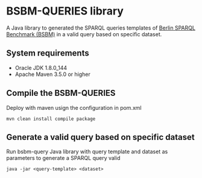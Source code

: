 # BSBM-QUERIES library

A Java library to generated the SPARQL queries templates of [Berlin SPARQL Benchmark (BSBM)](http://wifo5-03.informatik.uni-mannheim.de/bizer/berlinsparqlbenchmark/) in a valid query based on specific dataset.

## System requirements

* Oracle JDK 1.8.0_144
* Apache Maven 3.5.0 or higher

## Compile the BSBM-QUERIES

Deploy with maven usign the configuration in pom.xml

```
mvn clean install compile package
```

## Generate a valid query based on specific dataset

Run bsbm-query Java library with query template and dataset as parameters to generate a SPARQL query valid

```
java -jar <query-template> <dataset>
```
